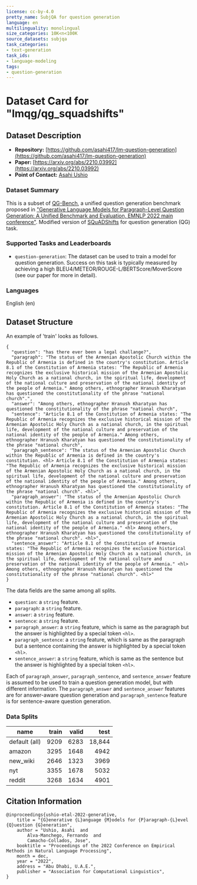 ```yaml
---
license: cc-by-4.0
pretty_name: SubjQA for question generation
language: en
multilinguality: monolingual
size_categories: 10K<n<100K
source_datasets: subjqa
task_categories:
- text-generation
task_ids:
- language-modeling
tags:
- question-generation
---
```


# Dataset Card for "lmqg/qg_squadshifts"

## Dataset Description
- **Repository:** [https://github.com/asahi417/lm-question-generation](https://github.com/asahi417/lm-question-generation)
- **Paper:** [https://arxiv.org/abs/2210.03992](https://arxiv.org/abs/2210.03992)
- **Point of Contact:** [Asahi Ushio](http://asahiushio.com/)

### Dataset Summary
This is a subset of [QG-Bench](https://github.com/asahi417/lm-question-generation/blob/master/QG_BENCH.md#datasets), a unified question generation benchmark proposed in
 ["Generative Language Models for Paragraph-Level Question Generation: A Unified Benchmark and Evaluation, EMNLP 2022 main conference"](https://arxiv.org/abs/2210.03992).
Modified version of [SQuADShifts](https://modestyachts.github.io/squadshifts-website/index.html) for question generation (QG) task.

### Supported Tasks and Leaderboards
* `question-generation`: The dataset can be used to train a model for question generation.
  Success on this task is typically measured by achieving a high BLEU4/METEOR/ROUGE-L/BERTScore/MoverScore (see our paper for more in detail).

### Languages
English (en)

## Dataset Structure

An example of 'train' looks as follows.
```
{
  "question": "has there ever been a legal challange?",
  "paragraph": "The status of the Armenian Apostolic Church within the Republic of Armenia is defined in the country's constitution. Article 8.1 of the Constitution of Armenia states: "The Republic of Armenia recognizes the exclusive historical mission of the Armenian Apostolic Holy Church as a national church, in the spiritual life, development of the national culture and preservation of the national identity of the people of Armenia." Among others, ethnographer Hranush Kharatyan has questioned the constitutionality of the phrase "national church".",
  "answer": "Among others, ethnographer Hranush Kharatyan has questioned the constitutionality of the phrase "national church",
  "sentence": "Article 8.1 of the Constitution of Armenia states: "The Republic of Armenia recognizes the exclusive historical mission of the Armenian Apostolic Holy Church as a national church, in the spiritual life, development of the national culture and preservation of the national identity of the people of Armenia." Among others, ethnographer Hranush Kharatyan has questioned the constitutionality of the phrase "national church",
  "paragraph_sentence": "The status of the Armenian Apostolic Church within the Republic of Armenia is defined in the country's constitution. <hl> Article 8.1 of the Constitution of Armenia states: "The Republic of Armenia recognizes the exclusive historical mission of the Armenian Apostolic Holy Church as a national church, in the spiritual life, development of the national culture and preservation of the national identity of the people of Armenia." Among others, ethnographer Hranush Kharatyan has questioned the constitutionality of the phrase "national church". <hl>",
  "paragraph_answer": "The status of the Armenian Apostolic Church within the Republic of Armenia is defined in the country's constitution. Article 8.1 of the Constitution of Armenia states: "The Republic of Armenia recognizes the exclusive historical mission of the Armenian Apostolic Holy Church as a national church, in the spiritual life, development of the national culture and preservation of the national identity of the people of Armenia." <hl> Among others, ethnographer Hranush Kharatyan has questioned the constitutionality of the phrase "national church". <hl>",
  "sentence_answer": "Article 8.1 of the Constitution of Armenia states: "The Republic of Armenia recognizes the exclusive historical mission of the Armenian Apostolic Holy Church as a national church, in the spiritual life, development of the national culture and preservation of the national identity of the people of Armenia." <hl> Among others, ethnographer Hranush Kharatyan has questioned the constitutionality of the phrase "national church". <hl>"
}
```
The data fields are the same among all splits.
- `question`: a `string` feature. 
- `paragraph`: a `string` feature.
- `answer`: a `string` feature.
- `sentence`: a `string` feature.
- `paragraph_answer`: a `string` feature, which is same as the paragraph but the answer is highlighted by a special token `<hl>`.
- `paragraph_sentence`: a `string` feature, which is same as the paragraph but a sentence containing the answer is highlighted by a special token `<hl>`.
- `sentence_answer`: a `string` feature, which is same as the sentence but the answer is highlighted by a special token `<hl>`.

Each of `paragraph_answer`, `paragraph_sentence`, and `sentence_answer` feature is assumed to be used to train a question generation model,
but with different information. The `paragraph_answer` and `sentence_answer` features are for answer-aware question generation and 
`paragraph_sentence` feature is for sentence-aware question generation.

### Data Splits

|   name      |train  | valid | test |
|-------------|------:|------:|-----:|
|default (all)|9209|6283 |18,844|
| amazon      |3295|1648|4942|
| new_wiki    |2646|1323|3969|
| nyt         |3355|1678|5032|
| reddit      |3268|1634|4901|

## Citation Information
```
@inproceedings{ushio-etal-2022-generative,
    title = "{G}enerative {L}anguage {M}odels for {P}aragraph-{L}evel {Q}uestion {G}eneration",
    author = "Ushio, Asahi  and
        Alva-Manchego, Fernando  and
        Camacho-Collados, Jose",
    booktitle = "Proceedings of the 2022 Conference on Empirical Methods in Natural Language Processing",
    month = dec,
    year = "2022",
    address = "Abu Dhabi, U.A.E.",
    publisher = "Association for Computational Linguistics",
}
```